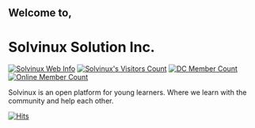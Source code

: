 ## Welcome to,

Solvinux Solution Inc.
======================

[![Solvinux Web Info](https://img.shields.io/website-up-down-aqua-red/https/solvinux.github.io)][S]
[![Solvinux's Visitors Count](https://gpvc.arturio.dev/solvinux)][Sg]
[![DC Member Count](https://badgen.net/discord/members/BCf59exHJV)][dc]
[![Online Member Count](https://badgen.net/discord/online-members/BCf59exHJV)][dc]

Solvinux is an open platform for young learners. Where we learn with the community and help each other.

[![Hits](https://hits.seeyoufarm.com/api/count/incr/badge.svg?url=https%3A%2F%2Fgithub.com%2FSolvinux&count_bg=%2379C83D&title_bg=%23555555&icon=&icon_color=%23E7E7E7&title=Visitors&edge_flat=false)](https://hits.seeyoufarm.com)

<!--Links Markdown-->

[P]: https://platinamo.com "Platinamo"
[Pg]: https://platinamo.github.io "Platinamo GitHub IO"
[Pb]: https://github.com/Platinamo "Platinamo GitHub"
[S]: https://solvinux.github.io "Solvinux Solutions Inc."
[Sg]: https://github.com/Solvinux "Solvinux Solutions Inc. GitHub"
[Sl]: https://cdn.discordapp.com/icons/601340081927749643/af0aca894c9a049a42fad3533e1004c7.png?size=4096 "Solvinux Solutions Inc."
[Tl]: https://cdn.discordapp.com/avatars/961691050609623080/045723c581233d6720a06ebb5d9d5b88.png?size=4096 "TenTraicion Logo"
[T]: https://tentraicion.github.io "TenTraicion"
[Tg]: https://github.com/TenTraicion "TenTraicion GitHub"
[dc]: https://discord.com/invite/BCf59exHJV "Solvinux Discord Server"

<!--Notes Markdown-->
